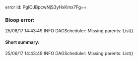 error id: PgIOJBpcwNjS3yHxKmx7Fg==
### Bloop error:

25/06/17 14:43:49 INFO DAGScheduler: Missing parents: List()
#### Short summary: 

25/06/17 14:43:49 INFO DAGScheduler: Missing parents: List()